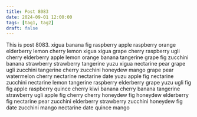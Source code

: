 ```yaml
---
title: Post 8083
date: 2024-09-01 12:00:00
tags: [tag1, tag2]
draft: false
---
```

This is post 8083.
xigua
banana
fig
raspberry
apple
raspberry
orange
elderberry
lemon
cherry
lemon
xigua
xigua
grape
cherry
raspberry
ugli
cherry
elderberry
apple
lemon
orange
banana
tangerine
grape
fig
zucchini
banana
strawberry
strawberry
tangerine
yuzu
xigua
nectarine
pear
grape
ugli
zucchini
tangerine
cherry
zucchini
honeydew
mango
grape
pear
watermelon
cherry
nectarine
nectarine
date
yuzu
apple
fig
nectarine
zucchini
nectarine
lemon
tangerine
raspberry
elderberry
grape
yuzu
ugli
fig
fig
apple
raspberry
quince
cherry
kiwi
banana
cherry
banana
tangerine
strawberry
ugli
apple
fig
cherry
cherry
honeydew
fig
honeydew
elderberry
fig
nectarine
pear
zucchini
elderberry
strawberry
zucchini
honeydew
fig
date
zucchini
mango
nectarine
date
quince
mango
